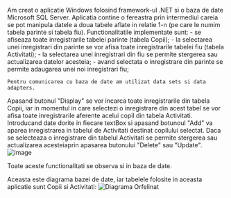 Am creat o aplicatie Windows folosind framework-ul .NET si o baza de date Microsoft SQL Server. Aplicatia contine o fereastra prin intermediul careia se pot manipula datele a doua tabele aflate in relatie 1-n (pe care le numim tabela parinte si tabela fiu). Functionalitatile implementate sunt:
	- se afiseaza toate inregistrarile tabelei parinte (tabela Copii);
	- la selectarea unei inregistrari din parinte se vor afisa toate inregistrarile tabelei fiu (tabela Activitati);
	- la selectarea unei inregistrari din fiu se permite stergerea sau actualizarea datelor acesteia;
	- avand selectata o inregistrare din parinte se permite adaugarea unei noi inregistrari fiu;

	Pentru comunicarea cu baza de date am utilizat data sets si data adapters.

Apasand butonul "Display" se vor incarca toate inregistrarile din tabela Copii, iar in momentul in care selectezi o inregistrare din acest tabel se vor afisa toate inregistrarile aferente acelui copil din tabela Activitati. Introducand date dorite in fiecare textBox si apasand botunoul "Add" va aparea inregistrarea in tabelul de Activitati destinat copilului selectat. Daca se selecteaza o inregistrare din tabelul Activitati se permite stergerea sau actualizarea acesteiaprin apasarea butonului "Delete" sau "Update".
 ![image](https://github.com/cristianamihu/UBB_Computer-Science/assets/128689630/3c19c6d7-308f-4a7c-895e-4a98619c1dc5)

  Toate aceste functionalitati se observa si in baza de date.

 Aceasta este diagrama bazei de date, iar tabelele folosite in aceasta aplicatie sunt Copii si Activitati:
![Diagrama Orfelinat](https://github.com/cristianamihu/UBB_Computer-Science/assets/128689630/4935afa9-1b96-4304-89fd-e911e06ff11f)
